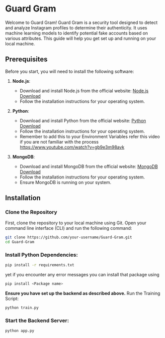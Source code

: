 # Guard Gram

Welcome to Guard Gram! Guard Gram is a security tool designed to detect and analyze Instagram profiles to determine their authenticity. It uses machine learning models to identify potential fake accounts based on various attributes. This guide will help you get set up and running on your local machine.

## Prerequisites

Before you start, you will need to install the following software:

1. **Node.js**:
   - Download and install Node.js from the official website: [Node.js Download](https://nodejs.org/en/download/)
   - Follow the installation instructions for your operating system.

2. **Python**:
   - Download and install Python from the official website: [Python Download](https://www.python.org/downloads/)
   - Follow the installation instructions for your operating system.
   - Remember to add this to your Environment Variables refer this video if you are not familiar with the process https://www.youtube.com/watch?v=gb9e3m98avk

3. **MongoDB**:
   - Download and install MongoDB from the official website: [MongoDB Download](https://www.mongodb.com/try/download/community)
   - Follow the installation instructions for your operating system.
   - Ensure MongoDB is running on your system.

## Installation

### Clone the Repository

First, clone the repository to your local machine using Git. Open your command line interface (CLI) and run the following command:

```bash
git clone https://github.com/your-username/Guard-Gram.git
cd Guard-Gram
```
### Install Python Dependencies:
```bash
pip install -r requirements.txt
```
yet if you encounter any error messages you can install that package using 
```bash
pip install <Package name>
```

**Ensure you have set up the backend as described above.**
Run the Training Script:
```bash
python train.py
```

### Start the Backend Server:
```bash
python app.py
```

